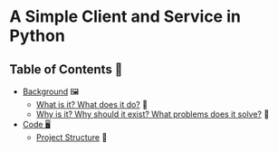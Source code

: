 # A Simple Client and Service in Python

## Table of Contents 📑

- [Background](#background) 🖼️
  - [What is it? What does it do?](#what) 🤔
  - [Why is it? Why should it exist? What problems does it solve?](#why) 🤔
- [Code 🖥️](#code)
  - [Project Structure](#structure) 🌳
  <!-- TODO
  - [Explanation](#explanation) 🖊️
- [How to run](#howTo) ⌨
- [Questions / Gaps / Problems / Challenges](#questions) 🙋🧐
- [Solutions to some or all the questions / How were the challenges overcome? / Thought process / Similarity or differences to other problems / Proofs](#solutions) 💡✅🎯
-->
 <h2 id="background">Background</h2>
    <h3 id="what">What is it? What does it do? 🤔</h3>
        <p>The project demonstrates how nodes in the ROS graph can communicate using services.</p>
        <p>There is a separation of concerns or reponsibilities here. What are the concerns? In order to answer this question, one needs to understand what model of communication is used.</p>
        <p>Services utilise the <strong>call-and-response model</strong>.</p>
        <img src="./img/call-and-response.jpg" alt="call and response" height="400px"/>
        <p>Think of how musicians sing a line (the call) and point the mic at the croud to sing the next line (the response).</p>
        <p>Similarly, the node that sends a request (or a call) for information is called the service client, and the node that receives the call or request and thus sends a response is called a service server.</p>
        <p>Therefore, the call concern or responsibility is handled by the service client and the response concern or responsibility is handled by the service server.<p>
    <h3 id="why">Why is it? Why should it exist? What problems does it solve? 🤔</h3>
        <p>The request-response model, utilised by services, is an indespensible tool where precision and coordination are required.</p>
        <img src="./img/car-manufacturing.jpg" alt="car manufacturing" width="400px"/>
        <p>As an example, in car manufacturing, a robotic arm trying to install a car door to the frame needs to ensure that the car door is aligned with the frame's hinges. This is a precision task. A service call or request could be sent to the service server that whose separated concern would be to check this alignment using sensor data. Once, confirmed, would respond to the service call, giving the green light for the arm to proceed with installing the car door. Were the arm to proceed without a response, this would lead to improper fitting or damage to both the door and the frame.</p>
 <h2 id="code">Code</h2>
    <h3 id="structure">Project Structure 🌳</h3>
      
    ros2_ws
    ├── img
    │   ├── call-and-response.jpg
    │   └── car-manufacturing.jpg
    ├── README.md
    └── src
        └── py_srvcli
            ├── LICENSE
            ├── package.xml
            ├── py_srvcli
            │   ├── client_member_function.py
            │   ├── __init__.py
            │   └── service_member_function.py
            ├── resource
            │   └── py_srvcli
            ├── setup.cfg
            ├── setup.py
            └── test
                ├── test_copyright.py
                ├── test_flake8.py
                └── test_pep257.py
<!--TODO
 <h3 id="explanation">Explanation 🖊️</h3>
 <h2 id="howTo">How to Run ⌨</h2>
 <h2 id="questions">Questions / Gaps / Problems / Challenges 🙋🧐</h2>
 <h2 id="solutions">Solutions to some or all the questions / How were the challenges overcome? / Thought process / Similarity or differences to other problems / Proofs 💡✅🎯</h2>
 -->
